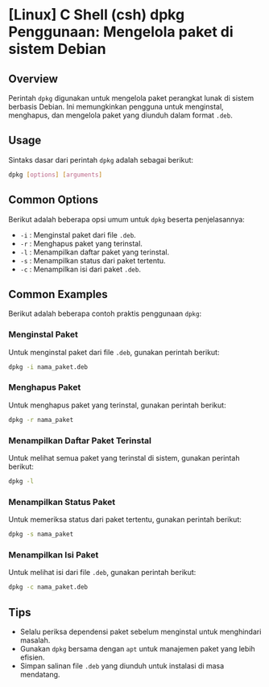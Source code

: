 # [Linux] C Shell (csh) dpkg Penggunaan: Mengelola paket di sistem Debian

## Overview
Perintah `dpkg` digunakan untuk mengelola paket perangkat lunak di sistem berbasis Debian. Ini memungkinkan pengguna untuk menginstal, menghapus, dan mengelola paket yang diunduh dalam format `.deb`.

## Usage
Sintaks dasar dari perintah `dpkg` adalah sebagai berikut:

```bash
dpkg [options] [arguments]
```

## Common Options
Berikut adalah beberapa opsi umum untuk `dpkg` beserta penjelasannya:

- `-i` : Menginstal paket dari file `.deb`.
- `-r` : Menghapus paket yang terinstal.
- `-l` : Menampilkan daftar paket yang terinstal.
- `-s` : Menampilkan status dari paket tertentu.
- `-c` : Menampilkan isi dari paket `.deb`.

## Common Examples
Berikut adalah beberapa contoh praktis penggunaan `dpkg`:

### Menginstal Paket
Untuk menginstal paket dari file `.deb`, gunakan perintah berikut:

```bash
dpkg -i nama_paket.deb
```

### Menghapus Paket
Untuk menghapus paket yang terinstal, gunakan perintah berikut:

```bash
dpkg -r nama_paket
```

### Menampilkan Daftar Paket Terinstal
Untuk melihat semua paket yang terinstal di sistem, gunakan perintah berikut:

```bash
dpkg -l
```

### Menampilkan Status Paket
Untuk memeriksa status dari paket tertentu, gunakan perintah berikut:

```bash
dpkg -s nama_paket
```

### Menampilkan Isi Paket
Untuk melihat isi dari file `.deb`, gunakan perintah berikut:

```bash
dpkg -c nama_paket.deb
```

## Tips
- Selalu periksa dependensi paket sebelum menginstal untuk menghindari masalah.
- Gunakan `dpkg` bersama dengan `apt` untuk manajemen paket yang lebih efisien.
- Simpan salinan file `.deb` yang diunduh untuk instalasi di masa mendatang.